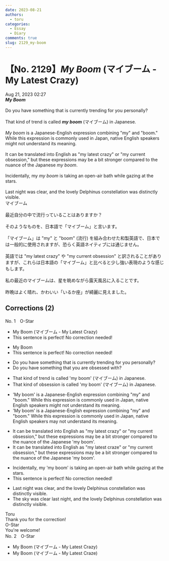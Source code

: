 ```yaml
---
date: 2023-08-21
authors:
  - toru
categories:
  - Essay
  - Diary
comments: true
slug: 2129_my-boom
---
```


# 【No. 2129】<strong><em>My Boom</strong></em> (マイブーム - My Latest Crazy)
<div class="date">Aug 21, 2023 02:27</div>
<div id="post"><div id="body_show_ori">
<strong><em>My Boom</strong></em><br/><br/>Do you have something that is currently trending for you personally?<br/><br/>That kind of trend is called <strong><em>my boom</em></strong> (マイブーム) in Japanese.<br/><br/><em>My boom</em> is a Japanese-English expression combining "my" and "boom." While this expression is commonly used in Japan, native English speakers might not understand its meaning.<br/><br/>It can be translated into English as "my latest crazy" or "my current obsession," but these expressions may be a bit stronger compared to the nuance of the Japanese <em>my boom</em>.<br/><br/>Incidentally, my <em>my boom</em> is taking an open-air bath while gazing at the stars.<br/><br/>Last night was clear, and the lovely Delphinus constellation was distinctly visible.
</div></div>

<!-- more -->

<div id="post_ja"><div id="body_show_mo">
マイブーム<br/><br/>最近自分の中で流行っていることはありますか？<br/><br/>そのようなものを、日本語で「マイブーム」と言います。<br/><br/>「マイブーム」は "my" と "boom" (流行) を組み合わせた和製英語で、日本では一般的に使用されますが、恐らく英語ネイティブには通じません。<br/><br/>英語では "my latest crazy" や "my current obsession" と訳されることがありますが、これらは日本語の「マイブーム」と比べると少し強い表現のような感じもします。<br/><br/>私の最近のマイブームは、星を眺めながら露天風呂に入ることです。<br/><br/>昨晩はよく晴れ、かわいい「いるか座」が綺麗に見えました。
</div></div>

## Corrections (2)
<div id="block"><div class="first_name"> No. 1　<span class="just_name">O-Star</span></div><div id="block2">
<ul class="correction_field">
<li class="incorrect">My Boom (マイブーム - My Latest Crazy)</li>
<li class="corrected perfect">This sentence is perfect! No correction needed!</li>
</ul>
<ul class="correction_field">
<li class="incorrect">My Boom</li>
<li class="corrected perfect">This sentence is perfect! No correction needed!</li>
</ul>
<ul class="correction_field">
<li class="incorrect">Do you have something that is currently trending for you personally?</li>
<li class="corrected correct">
Do you have something<span class="f_bold"> that you are obsessed with?</span>
</li>
</ul>
<ul class="correction_field">
<li class="incorrect">That kind of trend is called 'my boom' (マイブーム) in Japanese.</li>
<li class="corrected correct">
That kind of <span class="f_bold">obsession </span>is called 'my boom' (マイブーム) in Japanese.
</li>
</ul>
<ul class="correction_field">
<li class="incorrect">'My boom' is a Japanese-English expression combining "my" and "boom." While this expression is commonly used in Japan, native English speakers might not understand its meaning.</li>
<li class="corrected correct">
'My boom' is a Japanese-English expression combining "my" and "boom." While this expression is commonly used in Japan, native English speakers <span class="f_bold">may</span> not understand its meaning.
</li>
</ul>
<ul class="correction_field">
<li class="incorrect">It can be translated into English as "my latest crazy" or "my current obsession," but these expressions may be a bit stronger compared to the nuance of the Japanese 'my boom'.</li>
<li class="corrected correct">
It can be translated into English as "my latest<span class="f_bold"> craze</span>" or "my current obsession," but these expressions may be a bit stronger compared to the nuance of the Japanese 'my boom'.
</li>
</ul>
<ul class="correction_field">
<li class="incorrect">Incidentally, my 'my boom' is taking an open-air bath while gazing at the stars.</li>
<li class="corrected perfect">This sentence is perfect! No correction needed!</li>
</ul>
<ul class="correction_field">
<li class="incorrect">Last night was clear, and the lovely Delphinus constellation was distinctly visible.</li>
<li class="corrected correct">
<span class="f_bold">The sky was clear last night, </span>and the lovely Delphinus constellation was distinctly visible.
</li>
</ul>
</div><div class="name"><span class="just_name">Toru</span><br>
Thank you for the correction!
</div>
<div class="name"><span class="just_name">O-Star</span><br>
You're welcome!
</div>
</div>
<div id="block"><div class="first_name"> No. 2　<span class="just_name">O-Star</span></div><div id="block2">
<ul class="correction_field">
<li class="incorrect">My Boom (マイブーム - My Latest Crazy)</li>
<li class="corrected correct">
My Boom (マイブーム - My Latest<span class="f_bold"> Craze)</span>
</li>
</ul>
</div></div>
